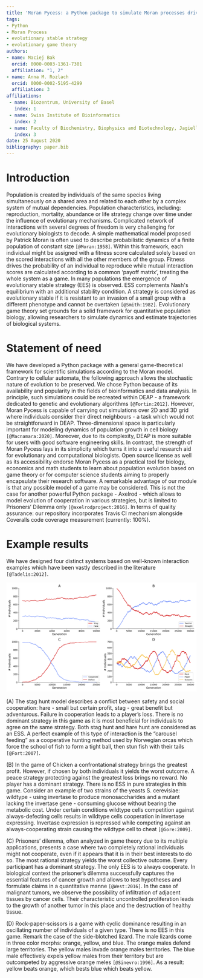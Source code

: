 ```yaml
---
title: 'Moran Pycess: a Python package to simulate Moran processes driven by game theory'
tags:
- Python
- Moran Process
- evolutionary stable strategy
- evolutionary game theory
authors:
- name: Maciej Bak
  orcid: 0000-0003-1361-7301
  affiliation: "1, 2"
- name: Anna M. Rozlach
  orcid: 0000-0002-5195-4299
  affiliation: 3
affiliations:
 - name: Biozentrum, University of Basel
   index: 1
 - name: Swiss Institute of Bioinformatics
   index: 2
 - name: Faculty of Biochemistry, Biophysics and Biotechnology, Jagiellonian University
   index: 3
date: 25 August 2020
bibliography: paper.bib
---
```

# Introduction

Population is created by individuals of the same species living simultaneously on a shared area and related to each other by a complex system of mutual dependencies.
Population characteristics, including: reproduction, mortality, abundance or life strategy change over time under the influence of evolutionary mechanisms. Complicated network of interactions with several degrees of freedom is very challenging for evolutionary biologists to decode. A simple mathematical model proposed by Patrick Moran is often used to describe probabilistic dynamics of a finite population of constant size `[@Moran:1958]`. Within this framework, each individual might be assigned with a fitness score calculated solely based on the scored interactions with all the other members of the group. Fitness drives the probability of an individual to reproduce while mutual interaction scores are calculated according to a common ‘payoff matrix’, treating the whole system as a game. In many populations the emergence of evolutionary stable strategy (EES) is observed. ESS complements Nash's equilibrium with an additional stability condition. A strategy is considered as evolutionary stable if it is resistant to an invasion of a small group with a different phenotype and cannot be overtaken `[@Smith:1982]`. Evolutionary game theory set grounds 
for a solid framework for quantitative population biology, allowing researchers 
to simulate dynamics and estimate trajectories of biological systems.

# Statement of need 

We have developed a Python package with a general game-theoretical framework for scientific simulations according to the Moran model. Contrary to cellular automata, the following approach allows the stochastic nature of evolution to be preserved. We chose Python because of its availability and popularity in the fields of bioinformatics and data analysis. In principle, such simulations could be recreated within DEAP - a framework dedicated to genetic and evolutionary algorithms `[@Fortin:2012]`. However, Moran Pycess is capable of carrying out simulations over 2D and 3D grid where individuals consider their direct neighbours - a task which would not be straightforward in DEAP. Three-dimensional space is particularly important for modeling dynamics of population growth in cell biology `[@Macnamara:2020]`. Moreover, due to its complexity, DEAP is more suitable for users with good software engineering skills. In contrast, the strength of Moran Pycess lays in its simplicity which turns it into a useful research aid for evolutionary and computational biologists. Open source license as well as its accessibility endorse Moran Pycess as a practical tool for biology, economics and math students to learn about population evolution based on game theory or for computer science students aiming to properly encapsulate their research software. A remarkable  advantage of our module is that any possible model of a game may be considered. This is not the case for another powerful Python package - Axelrod - which allows to model evolution of cooperation in various strategies, but is limited to Prisoners’ Dilemma only `[@axelrodproject:2016]`. In terms of quality assurance: our repository incorporates Travis CI mechanism alongside Coveralls code coverage measurement (currently: 100%).

#  Example results

We have designed four distinct systems based on well-known interaction examples which have been vastly described in the literature `[@Tadelis:2012]`.

![figure1.\label{fig:Simulations of population evolution based on: (A) Stag Hunt (B) Chicken game, (C) Prisoners' Dilemma, (D) Rock Paper Scissors.}](images/figure.png)

(A) The stag hunt model describes a conflict between safety and social cooperation: hare -  small but certain profit, stag - great benefit but adventurous. Failure in cooperation leads to a player’s loss. There is no dominant strategy in this game as it is most beneficial for individuals to agree on the same strategy. Both stag hunt and hare hunt are considered as an ESS. A perfect example of this type of interaction is the “carousel feeding” as a cooperative hunting method used by Norwegian orcas which force the school of fish to form a tight ball, then stun fish with their tails `[@Fort:2007]`.

(B) In the game of Chicken a confrontational strategy brings the greatest profit. However, if chosen by both individuals it yields the worst outcome. A peace strategy protecting against the greatest loss brings no reward. No player has a dominant strategy. There is no ESS in pure strategies in this game. Consider an example of two strains of the yeasts S. cerevisiae: wildtype - using invertase to produce monosaccharides and a mutant lacking the invertase gene - consuming glucose without bearing the metabolic cost. Under certain conditions wildtype cells competition against always-defecting cells results in wildtype cells cooperation in invertase expressing. Invertase expression is repressed while competing against an always-cooperating strain causing the wildtype cell to cheat `[@Gore:2009]`.

(C) Prisoners’ dilemma, often analyzed in game theory due to its multiple applications, presents a case where two completely rational individuals might not cooperate, even if it appears that it is in their best interests to do so. The most rational strategy yields the worst collective outcome. Every participant has a dominant strategy. The only EES is to always cooperate. In biological context the prisoner’s dilemma successfully captures the essential features of cancer growth and allows to test hypotheses and formulate claims in a quantitative manne `[@West:2016]`. In the case of malignant tumors, we observe the possibility of infiltration of adjacent tissues by cancer cells. Their characteristic uncontrolled proliferation leads to the growth of another tumor in this place and the destruction of healthy tissue.

(D) Rock-paper-scissors is a game with cyclic dominance resulting in an oscillating number of individuals of a given type. There is no EES in this game. Remark the case of the side-blotched lizard. The male lizards come in three color morphs: orange, yellow, and blue. The orange males defend large territories. The yellow males invade orange males territories. The blue male effectively expels yellow males from their territory but are outcompeted by aggressive orange meles `[@Sinevro:1996]`. As a result: yellow beats orange, which bests blue which beats yellow.
